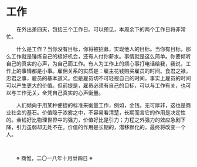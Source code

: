 # 工作

&emsp;&emsp;在外出差四天，包括三个工作日。可以预见，本周余下的两个工作日将非常忙。

&emsp;&emsp;什么是工作？当你没有目标，你将被招募，实现他人的目标。当你有目标，那么工作就是锤炼自己的极好机会，还有人付你薪水。事情就是这么简单。你要倾听自己的真实的心声，为自己而工作。有人为工作上的烦心事打电话给我，我说，工作上的事情都是小事。雇佣关系的实质是：雇主花钱购买雇员的时间。食君之禄，忠君之事，雇员的基本道义。但是雇员切不可轻视自己的时间，事实上雇员的时间可以产生更大的价值。但前提是，雇员必须有自己的目标，可以与工作有关，也可以与工作无关，全凭自己真实的心声衡量。

&emsp;&emsp;人们倾向于用某种便捷的标准来衡量工作，例如，金钱。无可厚非，这也是商业社会的基石。价值隐于浓雾之中，不容易看清楚，长期而言它的作用是决定性的。金钱好比物理世界中的强力，价值好比是引力；力程之外强力的效应急剧下降，引力虽弱却无处不在。价值的作用是长期的，潜移默化的，最终将改变一个人。

&emsp;&emsp;

&emsp;&emsp;※ 商惟，二〇一八年十月廿四日 ※